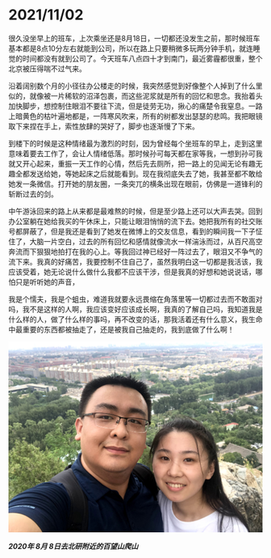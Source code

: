 # 2021/11/02

很久没坐早上的班车，上次乘坐还是8月18日，一切都还没发生之前，那时候班车基本都是8点10分左右就能到公司，所以在路上只要稍微多玩两分钟手机，就连睡觉的时间都没有就到公司了。今天班车八点四十才到南门，最近雾霾都很重，整个北京被压得喘不过气来。

沿着阔别数个月的小径往办公楼走的时候，我突然感觉到好像整个人掉到了什么里似的，就像被一片稀软的沼泽包裹，而这些泥浆就是所有的回忆和思念。我抬着头加快脚步，想控制住眼泪不要往下流，但是徒劳无功，揪心的痛楚令我窒息。一路上暗黄色的枯叶遍地都是，一阵寒风吹来，所有的树都发出瑟瑟的悲鸣。我把眼镜取下来捏在手上，索性放肆的哭好了，脚步也逐渐慢了下来。

到楼下的时候是这种情绪最为激烈的时刻，因为曾经每个坐班车的早上，走到这里意味着要去工作了，会让人情绪低落。那时候孙可每天都在家等我，一想到孙可我就又开心起来，重振一天工作的心情，然后先去厕所，把一路上的见闻无论有趣无趣全都发送给她，等她起床之后就能看到。现在我彻底失去了她，我甚至都不敢给她发一条微信。打开她的朋友圈，一条突兀的横条出现在眼前，仿佛是一道锋利的斩断过去的剑。

中午游泳回来的路上从来都是最难熬的时候，但是至少路上还可以大声去哭。回到办公室躺在她给我买的午休床上，只能让眼泪悄悄的流下去。她把我所有的社交账号都屏蔽了，但是我还是看到了她发在微博上的交友信息，看到的瞬间我一下子怔住了，大脑一片空白，过去的所有回忆和感情就像流水一样湍泳而过，从百尺高空奔流而下狠狠地拍打在我的心上。等我回过神已经好一阵过去了，眼泪又不争气的流下来。我真的好痛苦，我要控制不住自己了，虽然我明白这一切都是我活该，我应该受着，她无论说什么做什么我都不应该干涉，但是我真的好想和她说说话，哪怕只是听听她的声音，

我是个懦夫，我是个蛆虫，难道我就要永远畏缩在角落里等一切都过去而不敢面对吗，我不是这样的人啊，我应该变好应该成长啊，我真的了解自己吗，我知道我是什么样的人，做了什么样的事吗，再不改变的话，那我活着还有什么意义，我生命中最重要的东西都被抽走了，还是被我自己抽走的，我到底做了什么啊！

![2020年8月8日去北研附近的百望山爬山](../images/2020年8月8日去北研附近的百望山爬山.jpg)

___2020年 8月 8日去北研附近的百望山爬山___


